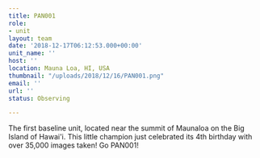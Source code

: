 ```yaml
---
title: PAN001
role:
- unit
layout: team
date: '2018-12-17T06:12:53.000+00:00'
unit_name: ''
host: ''
location: Mauna Loa, HI, USA
thumbnail: "/uploads/2018/12/16/PAN001.png"
email: ''
url: ''
status: Observing

---
```

The first baseline unit, located near the summit of Maunaloa on the Big Island of Hawai'i. This little champion just celebrated its 4th birthday with over 35,000 images taken! Go PAN001!